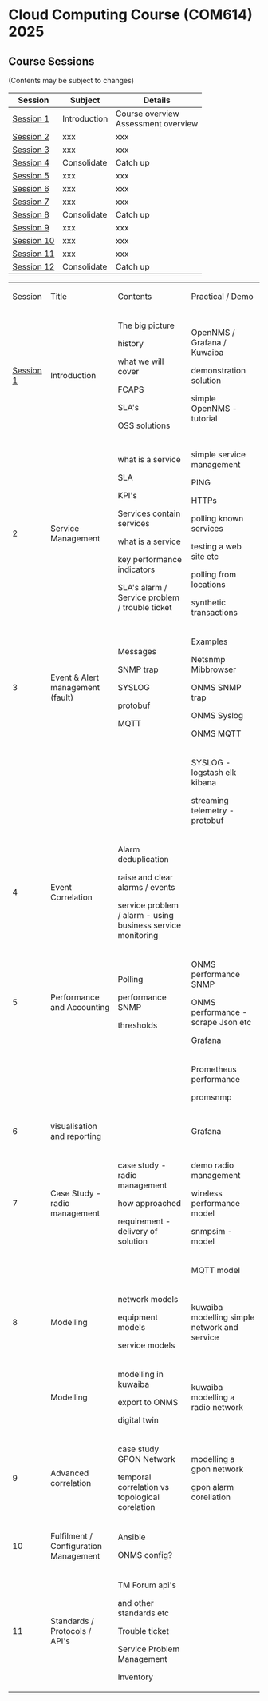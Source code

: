 
# Cloud Computing Course (COM614) 2025

## Course Sessions

(Contents may be subject to changes)

|Session      |Subject  |Details|
| -------- | ------- | ------|
| [Session 1](../sessions/session1) |Introduction|Course overview<br>Assessment overview|
| [Session 2](../sessions/session2) |xxx|xxx|
| [Session 3](../sessions/session3)|xxx|xxx|
| [Session 4](../sessions/session4)|Consolidate|Catch up|
| [Session 5](../sessions/session5)|xxx|xxx|
| [Session 6](../sessions/session6)|xxx|xxx|
| [Session 7](../sessions/session7)|xxx|xxx|
| [Session 8](../sessions/session8)|Consolidate|Catch up|
| [Session 9](../sessions/session9)|xxx|xxx|
| [Session 10](../sessions/session10)|xxx|xxx|
| [Session 11](../sessions/session11)|xxx|xxx|
| [Session 12](../sessions/session12)|Consolidate|Catch up|

<table>
   <tbody>
      <tr>
         <td>
            <p>Session</p>
         </td>
         <td>
            <p>Title</p>
         </td>
         <td>
            <p>Contents</p>
         </td>
         <td>
            <p>Practical / Demo</p>
         </td>
      </tr>
      <tr>
         <td>
            <p><a href="../sessions/session1">Session 1 </a></p>
         </td>
         <td>
            <p>Introduction</p>
         </td>
         <td>
            <p>The big picture</p>
            <p>history</p>
            <p>what we will cover</p>
            <p>FCAPS</p>
            <p>SLA's</p>
            <p>OSS solutions</p>
         </td>
         <td>
            <p>OpenNMS / Grafana / Kuwaiba</p>
            <p>demonstration solution</p>
            <p>simple OpenNMS - tutorial</p>
         </td>
      </tr>
      <tr>
         <td>
            <p>2</p>
         </td>
         <td>
            <p>Service Management</p>
         </td>
         <td>
            <p>what is a service</p>
            <p>SLA</p>
            <p>KPI's</p>
            <p>Services contain services</p>
            <p>what is a service</p>
            <p>key performance indicators</p>
            <p>SLA's alarm / Service problem / trouble ticket</p>
         </td>
         <td>
            <p>simple service management</p>
            <p>PING</p>
            <p>HTTPs</p>
            <p>polling known services</p>
            <p>testing a web site etc</p>
            <p>polling from locations</p>
            <p>synthetic transactions</p>
         </td>
      </tr>
      <tr>
         <td>
            <p>3</p>
         </td>
         <td>
            <p>Event &amp; Alert management (fault)</p>
         </td>
         <td>
            <p>Messages</p>
            <p>SNMP trap</p>
            <p>SYSLOG</p>
            <p>protobuf</p>
            <p>MQTT</p>
         </td>
         <td>
            <p>Examples</p>
            <p>Netsnmp Mibbrowser</p>
            <p>ONMS SNMP trap</p>
            <p>ONMS Syslog</p>
            <p>ONMS MQTT</p>
         </td>
      </tr>
      <tr>
         <td></td>
         <td></td>
         <td></td>
         <td>
            <p>SYSLOG - logstash elk kibana</p>
            <p>streaming telemetry - protobuf</p>
         </td>
      </tr>
      <tr>
         <td>
            <p>4</p>
         </td>
         <td>
            <p>Event Correlation</p>
         </td>
         <td>
            <p>Alarm deduplication</p>
            <p>raise and clear alarms / events</p>
            <p>service problem / alarm - using business service monitoring</p>
         </td>
         <td></td>
      </tr>
      <tr>
         <td>
            <p>5</p>
         </td>
         <td>
            <p>Performance and Accounting</p>
         </td>
         <td>
            <p>Polling</p>
            <p>performance SNMP</p>
            <p>thresholds</p>
         </td>
         <td>
            <p>ONMS performance SNMP</p>
            <p>ONMS performance - scrape Json etc</p>
            <p>Grafana</p>
         </td>
      </tr>
      <tr>
         <td></td>
         <td></td>
         <td></td>
         <td>
            <p>Prometheus performance</p>
            <p>promsnmp</p>
         </td>
      </tr>
      <tr>
         <td>
            <p>6</p>
         </td>
         <td>
            <p>visualisation and reporting</p>
         </td>
         <td></td>
         <td>
            <p>Grafana</p>
         </td>
      </tr>
      <tr>
         <td>
            <p>7</p>
         </td>
         <td>
            <p>Case Study - radio management</p>
         </td>
         <td>
            <p>case study - radio management</p>
            <p>how approached</p>
            <p>requirement - delivery of solution</p>
         </td>
         <td>
            <p>demo radio management</p>
            <p>wireless performance model</p>
            <p>snmpsim - model</p>
         </td>
      </tr>
      <tr>
         <td></td>
         <td></td>
         <td></td>
         <td>
            <p>MQTT model</p>
         </td>
      </tr>
      <tr>
         <td>
            <p>8</p>
         </td>
         <td>
            <p>Modelling</p>
         </td>
         <td>
            <p>network models</p>
            <p>equipment models</p>
            <p>service models</p>
         </td>
         <td>
            <p>kuwaiba modelling simple network and service</p>
         </td>
      </tr>
      <tr>
         <td></td>
         <td>
            <p>Modelling</p>
         </td>
         <td>
            <p>modelling in kuwaiba</p>
            <p>export to ONMS</p>
            <p>digital twin</p>
         </td>
         <td>
            <p>kuwaiba modelling a radio network</p>
         </td>
      </tr>
      <tr>
         <td>
            <p>9</p>
         </td>
         <td>
            <p>Advanced correlation</p>
         </td>
         <td>
            <p>case study GPON Network</p>
            <p>temporal correlation vs topological corelation</p>
         </td>
         <td>
            <p>modelling a gpon network</p>
            <p>gpon alarm corellation</p>
         </td>
      </tr>
      <tr>
         <td>
            <p>10</p>
         </td>
         <td>
            <p>Fulfilment / Configuration Management</p>
         </td>
         <td>
            <p>Ansible</p>
            <p>ONMS config?</p>
         </td>
         <td></td>
      </tr>
      <tr>
         <td>
            <p>11</p>
         </td>
         <td>
            <p>Standards / Protocols / API's</p>
         </td>
         <td>
            <p>TM Forum api's</p>
            <p>and other standards etc</p>
            <p>Trouble ticket</p>
            <p>Service Problem Management</p>
            <p>Inventory</p>
         </td>
         <td></td>
      </tr>
   </tbody>
</table>


